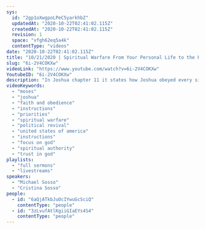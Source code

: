 ```yaml
---
sys:
  id: "2gp1oXwgpoLPeC5yarkhbZ"
  updatedAt: "2020-10-22T02:41:02.115Z"
  createdAt: "2020-10-22T02:41:02.115Z"
  revision: 1
  space: "vfgh62eq5a4k"
  contentType: "videos"
date: "2020-10-22T02:41:02.115Z"
title: "10/21/2020 | Spiritual Warfare From Your Personal Life to the Political Realm (Pastor Mike Sosso & Pastor Cris Sosso)"
slug: "6i-2V4COKXw"
videoLink: "https://www.youtube.com/watch?v=6i-2V4COKXw"
YoutubeID: "6i-2V4COKXw"
description: "In Joshua chapter 11 it states how Joshua obeyed every single instruction that God had given to Moses. We must do the same in every area of our life and we will see the move of God the likes of which has never been seen before. We are in spiritual warfare at an individual level and at a national level, but we are the ones who will emerge victorious if we trust and obey God. Focus on God and His instructions. This sermon was delivered by Pastor Michael Sosso with some closing words by Pastor Cristina Sosso at Freedom Fellowship Church International on October 21, 2020."
videoKeywords:
  - "moses"
  - "joshua"
  - "faith and obedience"
  - "instructions"
  - "priorities"
  - "spiritual warfare"
  - "political revival"
  - "united states of america"
  - "instructions"
  - "focus on god"
  - "spiritual authority"
  - "trust in god"
playlists:
  - "full sermons"
  - "livestreams"
speakers:
  - "Michael Sosso"
  - "Cristina Sosso"
people:
  - id: "6aQjATkbJuOcIYwuGcSciQ"
    contentType: "people"
  - id: "3zLvufAtlKgiiGIaEYs4S4"
    contentType: "people"
---
```

